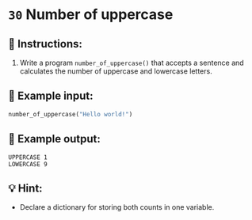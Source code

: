 # `30` Number of uppercase

## 📝 Instructions:

1. Write a program `number_of_uppercase()` that accepts a sentence and calculates the number of uppercase and lowercase letters.

## 📎 Example input:

```py
number_of_uppercase("Hello world!")
```

## 📎 Example output:

```text
UPPERCASE 1
LOWERCASE 9
```

## 💡 Hint:

+ Declare a dictionary for storing both counts in one variable.
